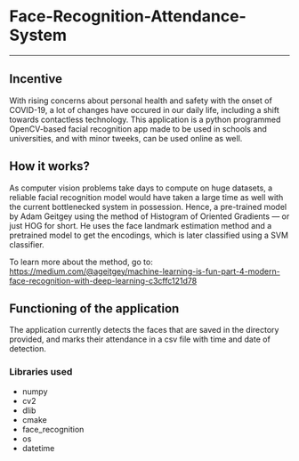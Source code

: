 # Face-Recognition-Attendance-System
  ---
## Incentive
With rising concerns about personal health and safety with the onset of COVID-19, a lot of changes have occured in our daily life, including a shift towards contactless technology. This application is a python programmed OpenCV-based facial recognition app made to be used in schools and universities, and with minor tweeks, can be used online as well.

## How it works?
As computer vision problems take days to compute on huge datasets, a reliable facial recognition model would have taken a large time as well with the current bottlenecked system in possession. Hence, a pre-trained model by Adam Geitgey using the method of Histogram of Oriented Gradients — or just HOG for short. He uses the face landmark estimation method and a pretrained model to get the encodings, which is later classified using a SVM classifier. 

To learn more about the method, go to:
https://medium.com/@ageitgey/machine-learning-is-fun-part-4-modern-face-recognition-with-deep-learning-c3cffc121d78

## Functioning of the application
The application currently detects the faces that are saved in the directory provided, and marks their attendance in a csv file with time and date of detection. 


### Libraries used
* numpy
* cv2
* dlib
* cmake
* face_recognition
* os
* datetime 
